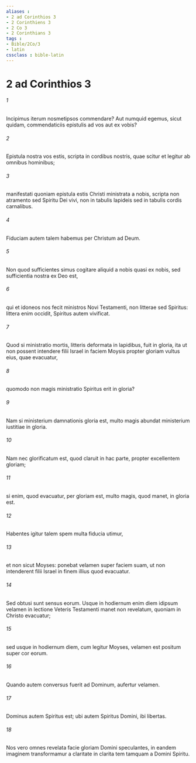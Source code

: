 ```yaml
---
aliases : 
- 2 ad Corinthios 3
- 2 Corinthiens 3
- 2 Co 3
- 2 Corinthians 3
tags : 
- Bible/2Co/3
- latin
cssclass : bible-latin
---
```


# 2 ad Corinthios 3

###### 1
Incipimus iterum nosmetipsos commendare? Aut numquid egemus, sicut quidam, commendaticiis epistulis ad vos aut ex vobis? 
###### 2
Epistula nostra vos estis, scripta in cordibus nostris, quae scitur et legitur ab omnibus hominibus; 
###### 3
manifestati quoniam epistula estis Christi ministrata a nobis, scripta non atramento sed Spiritu Dei vivi, non in tabulis lapideis sed in tabulis cordis carnalibus.
###### 4
Fiduciam autem talem habemus per Christum ad Deum. 
###### 5
Non quod sufficientes simus cogitare aliquid a nobis quasi ex nobis, sed sufficientia nostra ex Deo est, 
###### 6
qui et idoneos nos fecit ministros Novi Testamenti, non litterae sed Spiritus: littera enim occidit, Spiritus autem vivificat.
###### 7
Quod si ministratio mortis, litteris deformata in lapidibus, fuit in gloria, ita ut non possent intendere filii Israel in faciem Moysis propter gloriam vultus eius, quae evacuatur, 
###### 8
quomodo non magis ministratio Spiritus erit in gloria? 
###### 9
Nam si ministerium damnationis gloria est, multo magis abundat ministerium iustitiae in gloria. 
###### 10
Nam nec glorificatum est, quod claruit in hac parte, propter excellentem gloriam; 
###### 11
si enim, quod evacuatur, per gloriam est, multo magis, quod manet, in gloria est.
###### 12
Habentes igitur talem spem multa fiducia utimur, 
###### 13
et non sicut Moyses: ponebat velamen super faciem suam, ut non intenderent filii Israel in finem illius quod evacuatur. 
###### 14
Sed obtusi sunt sensus eorum. Usque in hodiernum enim diem idipsum velamen in lectione Veteris Testamenti manet non revelatum, quoniam in Christo evacuatur; 
###### 15
sed usque in hodiernum diem, cum legitur Moyses, velamen est positum super cor eorum. 
###### 16
Quando autem conversus fuerit ad Dominum, aufertur velamen. 
###### 17
Dominus autem Spiritus est; ubi autem Spiritus Domini, ibi libertas. 
###### 18
Nos vero omnes revelata facie gloriam Domini speculantes, in eandem imaginem transformamur a claritate in clarita tem tamquam a Domini Spiritu. 
